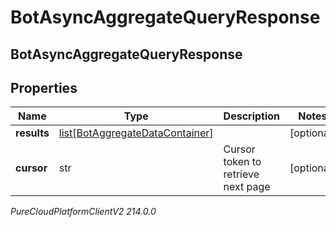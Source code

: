 # BotAsyncAggregateQueryResponse

## BotAsyncAggregateQueryResponse

## Properties

|Name | Type | Description | Notes|
|------------ | ------------- | ------------- | -------------|
| **results** | [list[BotAggregateDataContainer]](BotAggregateDataContainer) |  | [optional] |
| **cursor** | str | Cursor token to retrieve next page | [optional] |



_PureCloudPlatformClientV2 214.0.0_
